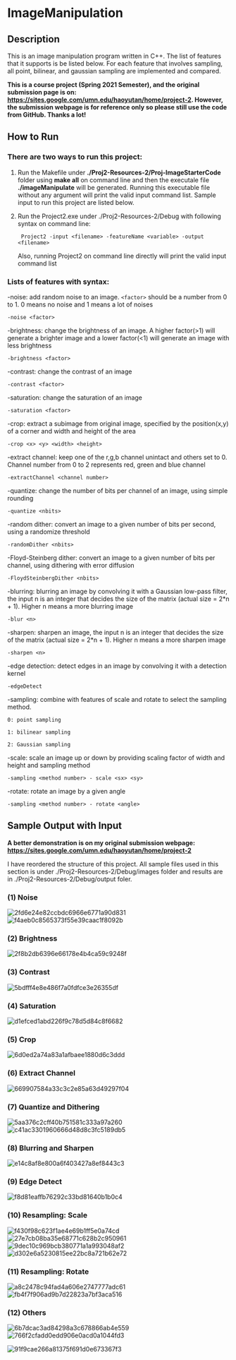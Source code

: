 # ImageManipulation

## Description
This is an image manipulation program written in C++. The list of features that it supports is be listed below. For each feature that involves sampling, all point, bilinear, and gaussian sampling are implemented and compared. 

**This is a course project (Spring 2021 Semester), and the original submission page is on: https://sites.google.com/umn.edu/haoyutan/home/project-2. However, the submission webpage is for reference only so please still use the code from GitHub. Thanks a lot!**

## How to Run

### There are two ways to run this project:

1. Run the Makefile under **./Proj2-Resources-2/Proj-ImageStarterCode** folder using **make all** on command line and then the executale file **./imageManipulate** will be generated. Running this executable file without any argument will print the valid input command list. Sample input to run this project are listed below.

2. Run the Project2.exe under ./Proj2-Resources-2/Debug with following syntax on command line:

        Project2 -input <filename> -featureName <variable> -output <filename>
        
   Also, running Project2 on command line directly will print the valid input command list

### Lists of features with syntax:

-noise: add random noise to an image. `<factor>` should be a number from 0 to 1. 0 means no noise and 1 means a lot of noises

    -noise <factor>

-brightness: change the brightness of an image. A higher factor(>1) will generate a brighter image and a lower factor(<1) will generate an image with less brightness

    -brightness <factor>

-contrast: change the contrast of an image

    -contrast <factor>

-saturation: change the saturation of an image

    -saturation <factor>

-crop: extract a subimage from original image, specified by the position(x,y) of a corner and width and height of the area

    -crop <x> <y> <width> <height>

-extract channel: keep one of the r,g,b channel unintact and others set to 0. Channel number from 0 to 2 represents red, green and blue channel

    -extractChannel <channel number>

-quantize: change the number of bits per channel of an image, using simple rounding

    -quantize <nbits>

-random dither: convert an image to a given number of bits per second, using a randomize threshold

    -randomDither <nbits>

-Floyd-Steinberg dither: convert an image to a given number of bits per channel, using dithering with error diffusion

    -FloydSteinbergDither <nbits>

-blurring: blurring an image by convolving it with a Gaussian low-pass filter, the input n is an integer that decides the size of the matrix (actual size = 2*n + 1).
 Higher n means a more blurring image
    
    -blur <n>

-sharpen: sharpen an image, the input n is an integer that decides the size of the matrix (actual size = 2*n + 1).
 Higher n means a more sharpen image

    -sharpen <n>
  
-edge detection: detect edges in an image by convolving it with a detection kernel
 
    -edgeDetect
  
-sampling: combine with features of scale and rotate to select the sampling method. 

    0: point sampling

    1: bilinear sampling

    2: Gaussian sampling
  
-scale: scale an image up or down by providing scaling factor of width and height and sampling method

    -sampling <method number> - scale <sx> <sy>
  
-rotate: rotate an image by a given angle

    -sampling <method number> - rotate <angle>
    
    
## Sample Output with Input
**A better demonstration is on my original submission webpage: https://sites.google.com/umn.edu/haoyutan/home/project-2**

I have reordered the structure of this project. All sample files used in this section is under ./Proj2-Resources-2/Debug/images folder and results are in ./Proj2-Resources-2/Debug/output foler.

### (1) Noise

![2fd6e24e82ccbdc6966e6771a90d831](https://user-images.githubusercontent.com/35856355/138415376-0f91a313-70ca-4042-a343-c3118d6f1ea1.png)
![f4aeb0c8565373f55e39caac1f8092b](https://user-images.githubusercontent.com/35856355/138415387-1693f387-627d-49b8-a85b-ecc3fc2eed14.png)


### (2) Brightness

![2f8b2db6396e66178e4b4ca59c9248f](https://user-images.githubusercontent.com/35856355/138415402-df9f461d-1dbd-4902-a6ea-f7551be3708e.png)

### (3) Contrast

![5bdfff4e8e486f7a0fdfce3e26355df](https://user-images.githubusercontent.com/35856355/138415745-565d7687-0095-4d23-8dd9-498ca9b07da8.png)

### (4) Saturation

![d1efced1abd226f9c78d5d84c8f6682](https://user-images.githubusercontent.com/35856355/138416614-b60fe83e-4c6e-4cc4-a738-75cdbb4bcd97.png)

### (5) Crop

![6d0ed2a74a83a1afbaee1880d6c3ddd](https://user-images.githubusercontent.com/35856355/138416235-fa7602ba-2019-459e-b3b7-790f0d0306bb.png)

### (6) Extract Channel

![669907584a33c3c2e85a63d49297f04](https://user-images.githubusercontent.com/35856355/138416360-d65e06d4-b8a7-468f-ae1f-b93587a38f54.png)

### (7) Quantize and Dithering

![5aa376c2cff40b751581c333a97a260](https://user-images.githubusercontent.com/35856355/138417182-dc882c7e-45e1-4c36-b09f-21c1fff59641.png)
![c41ac3301960666d48d8c3fc5189db5](https://user-images.githubusercontent.com/35856355/138417197-9b5fde7d-c54e-4ec4-b03a-34aba020a2e9.png)

### (8) Blurring and Sharpen

![e14c8af8e800a6f403427a8ef8443c3](https://user-images.githubusercontent.com/35856355/138417615-da22cac7-0f8a-4cb4-bf5d-a07f6fe34653.png)

### (9) Edge Detect

![f8d81eaffb76292c33bd81640b1b0c4](https://user-images.githubusercontent.com/35856355/138417981-acc44e44-2b15-4388-bfa6-3125a27301aa.png)

### (10) Resampling: Scale

![f430f98c623f1ae4e69b1ff5e0a74cd](https://user-images.githubusercontent.com/35856355/138419612-fa4dc352-9ba2-4f02-ade0-c28e57cddf04.png)
![27e7cb08ba35e68771c628b2c950961](https://user-images.githubusercontent.com/35856355/138419630-13b8d51d-2516-45a6-bff2-4409fd112130.png)
![9dec10c969bcb380771a1a993048af2](https://user-images.githubusercontent.com/35856355/138419638-97bfdc2f-9952-4c04-b28b-e81c63f13dc7.png)
![d302e6a5230815ee22bc8a721b62e72](https://user-images.githubusercontent.com/35856355/138419653-32948b24-3403-4fc1-84fb-9b2ecef55dfd.png)

### (11) Resampling: Rotate

![a8c2478c94fad4a606e2747777adc61](https://user-images.githubusercontent.com/35856355/138420116-b0f15630-18c1-47b2-81d9-cf24b1de5f01.png)
![fb4f7f906ad9b7d22823a7bf3aca516](https://user-images.githubusercontent.com/35856355/138420585-668283e4-0cea-459d-9d91-375b147ea3f2.png)

### (12) Others

![6b7dcac3ad84298a3c678866ab4e559](https://user-images.githubusercontent.com/35856355/138420803-dc9ae84f-944d-4e0a-b550-57af964ac1f2.png)
![766f2cfadd0edd906e0acd0a1044fd3](https://user-images.githubusercontent.com/35856355/138420809-0d1b3cb5-f83b-4835-91a3-6fe9ce4845dc.png)

![91f9cae266a81375f691d0e673367f3](https://user-images.githubusercontent.com/35856355/138420874-d7029191-b559-4ffd-bcc7-fc88e3e5335d.png)

